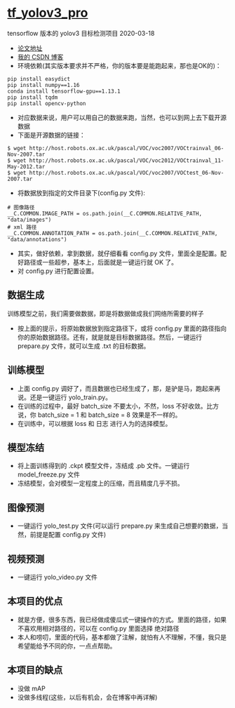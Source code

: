 # [tf_yolov3_pro](https://github.com/wandaoyi/tf_yolov3_pro)
tensorflow 版本的 yolov3 目标检测项目 2020-03-18

- [论文地址](https://pjreddie.com/media/files/papers/YOLOv3.pdf)
- [我的 CSDN 博客](https://blog.csdn.net/qq_38299170) 
- 环境依赖(其实版本要求并不严格，你的版本要是能跑起来，那也是OK的)：
```bashrc
pip install easydict
pip install numpy==1.16
conda install tensorflow-gpu==1.13.1
pip install tqdm
pip install opencv-python
```
- 对应数据来说，用户可以用自己的数据来跑，当然，也可以到网上去下载开源数据
- 下面是开源数据的链接：
```bashrc
$ wget http://host.robots.ox.ac.uk/pascal/VOC/voc2007/VOCtrainval_06-Nov-2007.tar
$ wget http://host.robots.ox.ac.uk/pascal/VOC/voc2012/VOCtrainval_11-May-2012.tar
$ wget http://host.robots.ox.ac.uk/pascal/VOC/voc2007/VOCtest_06-Nov-2007.tar
```
- 将数据放到指定的文件目录下(config.py 文件):
```bashrc
# 图像路径
__C.COMMON.IMAGE_PATH = os.path.join(__C.COMMON.RELATIVE_PATH, "data/images")
# xml 路径
__C.COMMON.ANNOTATION_PATH = os.path.join(__C.COMMON.RELATIVE_PATH, "data/annotations")
```
- 其实，做好依赖，拿到数据，就仔细看看 config.py 文件，里面全是配置。配好路径或一些超参，基本上，后面就是一键运行就 OK 了。
- 对 config.py 进行配置设置。

## 数据生成
训练模型之前，我们需要做数据，即是将数据做成我们网络所需要的样子
- 按上面的提示，将原始数据放到指定路径下，或将 config.py 里面的路径指向你的原始数据路径。还有，就是就是目标数据路径。然后，一键运行 prepare.py 文件，就可以生成 .txt 的目标数据。

## 训练模型
- 上面 config.py 调好了，而且数据也已经生成了，那，是驴是马，跑起来再说。还是一键运行 yolo_train.py。
- 在训练的过程中，最好 batch_size 不要太小，不然，loss 不好收敛。比方说，你 batch_size = 1 和 batch_size = 8 效果是不一样的。
- 在训练中，可以根据 loss 和 日志 进行人为的选择模型。

## 模型冻结
- 将上面训练得到的 .ckpt 模型文件，冻结成 .pb 文件。一键运行 model_freeze.py 文件
- 冻结模型，会对模型一定程度上的压缩，而且精度几乎不损。

## 图像预测
- 一键运行 yolo_test.py 文件(可以运行 prepare.py 来生成自己想要的数据，当然，前提是配置 config.py 文件)

## 视频预测
- 一键运行 yolo_video.py 文件

## 本项目的优点
- 就是方便，很多东西，我已经做成傻瓜式一键操作的方式。里面的路径，如果不喜欢用相对路径的，可以在 config.py 里面选择 绝对路径
- 本人和唠叨，里面的代码，基本都做了注解，就怕有人不理解，不懂，我只是希望能给予不同的你，一点点帮助。

## 本项目的缺点
- 没做 mAP
- 没做多线程(这些，以后有机会，会在博客中再详解)
